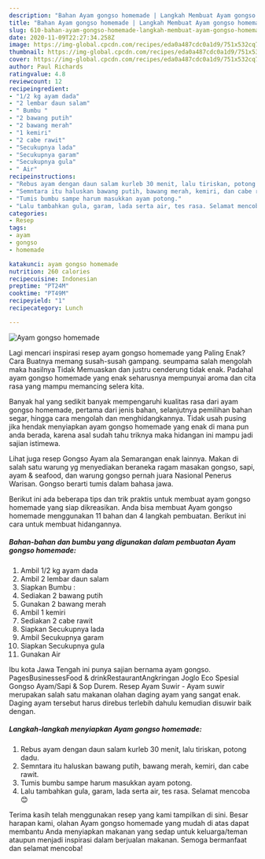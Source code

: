 ```yaml
---
description: "Bahan Ayam gongso homemade | Langkah Membuat Ayam gongso homemade Yang Sedap"
title: "Bahan Ayam gongso homemade | Langkah Membuat Ayam gongso homemade Yang Sedap"
slug: 610-bahan-ayam-gongso-homemade-langkah-membuat-ayam-gongso-homemade-yang-sedap
date: 2020-11-09T22:27:34.258Z
image: https://img-global.cpcdn.com/recipes/eda0a487cdc0a1d9/751x532cq70/ayam-gongso-homemade-foto-resep-utama.jpg
thumbnail: https://img-global.cpcdn.com/recipes/eda0a487cdc0a1d9/751x532cq70/ayam-gongso-homemade-foto-resep-utama.jpg
cover: https://img-global.cpcdn.com/recipes/eda0a487cdc0a1d9/751x532cq70/ayam-gongso-homemade-foto-resep-utama.jpg
author: Paul Richards
ratingvalue: 4.8
reviewcount: 12
recipeingredient:
- "1/2 kg ayam dada"
- "2 lembar daun salam"
- " Bumbu "
- "2 bawang putih"
- "2 bawang merah"
- "1 kemiri"
- "2 cabe rawit"
- "Secukupnya lada"
- "Secukupnya garam"
- "Secukupnya gula"
- " Air"
recipeinstructions:
- "Rebus ayam dengan daun salam kurleb 30 menit, lalu tiriskan, potong dadu."
- "Semntara itu haluskan bawang putih, bawang merah, kemiri, dan cabe rawit."
- "Tumis bumbu sampe harum masukkan ayam potong."
- "Lalu tambahkan gula, garam, lada serta air, tes rasa. Selamat mencoba😊"
categories:
- Resep
tags:
- ayam
- gongso
- homemade

katakunci: ayam gongso homemade 
nutrition: 260 calories
recipecuisine: Indonesian
preptime: "PT24M"
cooktime: "PT49M"
recipeyield: "1"
recipecategory: Lunch

---
```



![Ayam gongso homemade](https://img-global.cpcdn.com/recipes/eda0a487cdc0a1d9/751x532cq70/ayam-gongso-homemade-foto-resep-utama.jpg)

Lagi mencari inspirasi resep ayam gongso homemade yang Paling Enak? Cara Buatnya memang susah-susah gampang. seumpama salah mengolah maka hasilnya Tidak Memuaskan dan justru cenderung tidak enak. Padahal ayam gongso homemade yang enak seharusnya mempunyai aroma dan cita rasa yang mampu memancing selera kita.

Banyak hal yang sedikit banyak mempengaruhi kualitas rasa dari ayam gongso homemade, pertama dari jenis bahan, selanjutnya pemilihan bahan segar, hingga cara mengolah dan menghidangkannya. Tidak usah pusing jika hendak menyiapkan ayam gongso homemade yang enak di mana pun anda berada, karena asal sudah tahu triknya maka hidangan ini mampu jadi sajian istimewa.

Lihat juga resep Gongso Ayam ala Semarangan enak lainnya. Makan di salah satu warung yg menyediakan beraneka ragam masakan gongso, sapi, ayam &amp; seafood, dan warung gongso pernah juara Nasional Penerus Warisan. Gongso berarti tumis dalam bahasa jawa.


Berikut ini ada beberapa tips dan trik praktis untuk membuat ayam gongso homemade yang siap dikreasikan. Anda bisa membuat Ayam gongso homemade menggunakan 11 bahan dan 4 langkah pembuatan. Berikut ini cara untuk membuat hidangannya.

<!--inarticleads1-->

##### Bahan-bahan dan bumbu yang digunakan dalam pembuatan Ayam gongso homemade:

1. Ambil 1/2 kg ayam dada
1. Ambil 2 lembar daun salam
1. Siapkan  Bumbu :
1. Sediakan 2 bawang putih
1. Gunakan 2 bawang merah
1. Ambil 1 kemiri
1. Sediakan 2 cabe rawit
1. Siapkan Secukupnya lada
1. Ambil Secukupnya garam
1. Siapkan Secukupnya gula
1. Gunakan  Air


Ibu kota Jawa Tengah ini punya sajian bernama ayam gongso. PagesBusinessesFood &amp; drinkRestaurantAngkringan Joglo Eco Spesial Gongso Ayam/Sapi &amp; Sop Durem. Resep Ayam Suwir - Ayam suwir merupakan salah satu makanan olahan daging ayam yang sangat enak. Daging ayam tersebut harus direbus terlebih dahulu kemudian disuwir baik dengan. 

<!--inarticleads2-->

##### Langkah-langkah menyiapkan Ayam gongso homemade:

1. Rebus ayam dengan daun salam kurleb 30 menit, lalu tiriskan, potong dadu.
1. Semntara itu haluskan bawang putih, bawang merah, kemiri, dan cabe rawit.
1. Tumis bumbu sampe harum masukkan ayam potong.
1. Lalu tambahkan gula, garam, lada serta air, tes rasa. Selamat mencoba😊




Terima kasih telah menggunakan resep yang kami tampilkan di sini. Besar harapan kami, olahan Ayam gongso homemade yang mudah di atas dapat membantu Anda menyiapkan makanan yang sedap untuk keluarga/teman ataupun menjadi inspirasi dalam berjualan makanan. Semoga bermanfaat dan selamat mencoba!
